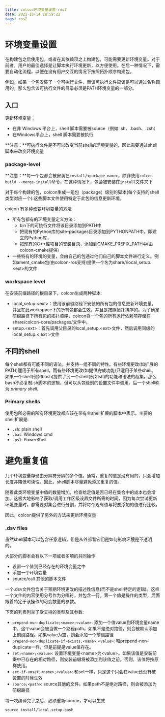 ```yaml
---
title: colcon环境变量设置-ros2
date: 2021-10-14 18:59:22
tags: ros2
---
```


# 环境变量设置

在构建包之后使用包，或者在其依赖项之上构建包，可能需要更新环境变量。对于前者，用户的最佳选择是让脚本执行环境更新，以方便使用。在后一种情况下，需要自动化流程，以便在没有用户交互的情况下按照拓扑顺序构建包。

例如，如果一个包安装了一个可执行文件，而该可执行文件应该是可以通过名称调用的，那么包含该可执行文件的目录必须是PATH环境变量的一部分。

## 入口

更新环境变量：

- 在非 Windows 平台上，shell 脚本需要被source（例如 .sh、.bash、.zsh）
- 在Windows平台上，shell 脚本需要被执行

**注意：**可执行文件是不可以改变当前shell的环境变量的，因此需要通过shell 脚本来改变环境变量

### package-level



**注意：**每一个包都会被安装在`install/<package_name>`，除非使用`colcon build --merge-install`命令，在这种情况下，包会被安装在`install`文件夹下

对于每个构建的包，colcon生成一组包（package）级别的脚本(每个支持的shell类型对应一个):这些脚本文件使用特定于此包的信息更新环境。

colcon 有多种改变环境变量的方法

- 所有包都有的环境变量定义方法：
  - bin下的可执行文件将该目录添加到PATH中
  - 把现有的Python库的site-packages目录添加到PYTHONPATH中，即建立的Python库，
  - 把现有的C++库项目的安装目录，添加到CMAKE_PREFIX_PATH中(由colcon-cmake提供)
- 一些特有的环境的变量，会由自己的包通过他们自己的脚本文件进行定义。例如ament_cmake包(由colcon-ros支持)提供一个名为share//local_setup.\<ext>的文件



### workspace level

在安装前缀路径的根目录下，colcon生成两种脚本: 

- local_setup.\<ext>：使用该前缀路径下安装的所有包的信息更新环境变量。并且在此workspace下的所有包都会生效，并且是按照拓扑排序的。为了确定前缀路径下所有包的拓扑顺序，colcon将一个包的所有运行依赖项存储在share/colcon-core/packages/文件中。
- setup.\<ext>：首先调用父目录的local_setup.\<ext>文件，然后调用同级的local_setup.\< ext >文件



## 不同的shell

每个shell都有可能不同的语法，并支持一组不同的特性。有些环境更改(如扩展的PATH)适用于所有shell，而有些环境更改(如提供完成功能)只适用于某些shell。如果一个shell(例如bash)提供了另一个shell(例如sh)的功能和语法的超集，那么bash不必复制.sh脚本的逻辑，但可以从包级别的设置文件中调用。后一个shell称为 *primary shell*.

### Primary shells

使用包所必需的所有环境更改都应该在带有主shell扩展的脚本中表示。主要的shell扩展是:

- `.sh`: plain shell
- `.bat`: Windows cmd
- `.ps1`: PowerShell

# 避免重复值

几个环境变量存储由分隔符分隔的多个值。通常，重复的值是没有用的，只会增加长度并降低可读性。因此，shell脚本尽量避免添加重复的值。

随着此类环境变量中值的数量增加，检查给定值是否已经在集合中的成本也会增加。这极大地影响了获取/调用工作区级设置文件所需的时间，因为每次尝试更新环境变量时，都需要对集合进行分割，并将每个现有值与将要添加的值进行比较。

因此，colcon提供了另外的方法来更新环境变量

### .dsv files

虽然shell脚本可以包含任意逻辑，但是从外部看它们是如何影响环境是不透明的。

大部分的脚本会有以下一项或者多项的共同操作

- 设置一个值到已经存在的环境变量之中
- 添加一个环境变量
- source/call 其他的脚本文件

一个.dsv文件包含关于预期环境更改的描述性信息(而不是shell特定的逻辑)。这样一个文件的内容使用分号作为分隔符，并包含一行。第一个值是操作的类型，后面跟着特定于该操作的可变数量的参数。

下面的列表列举了受支持的类型及其参数:

- `prepend-non-duplicate;<name>;<value>`: 添加一个值value到环境变量name中，这个value会被当做一个路径path，如果不是绝对路径，则会被默认添加上前缀路径。如果value为空，则会添加一个前缀路径
- `prepend-non-duplicate-if-exists;<name>;<value>`: 和prepend-non-duplicate一样，但是前提是value值存在。
- `set;<name>;<value>`: 设置环境变量\<name>为\<value>。如果该值是安装前缀中已存在的相对路径，则安装前缀将被添加到该值之前。否则，该值将按原样使用。
- `set-if-unset;<name>;<value>`: 和set一样，只是这个只会在value还没有被设置的时候生效
- `source;<path>`: source其他的文件。如果path不是绝对路径，则会被添加为前缀路径





每一次编译完了之后，必须重新source，才可以生效

```
source install/local.setup.bash
```
